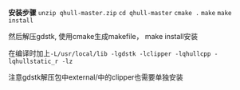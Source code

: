 **安装步骤**
`unzip qhull-master.zip`
`cd qhull-master`
`cmake .`
`make`
`make install`

然后解压gdstk, 使用cmake生成makefile， make install安装

在编译时加上`-L/usr/local/lib -lgdstk -lclipper -lqhullcpp -lqhullstatic_r -lz`

注意gdstk解压包中external/中的clipper也需要单独安装
